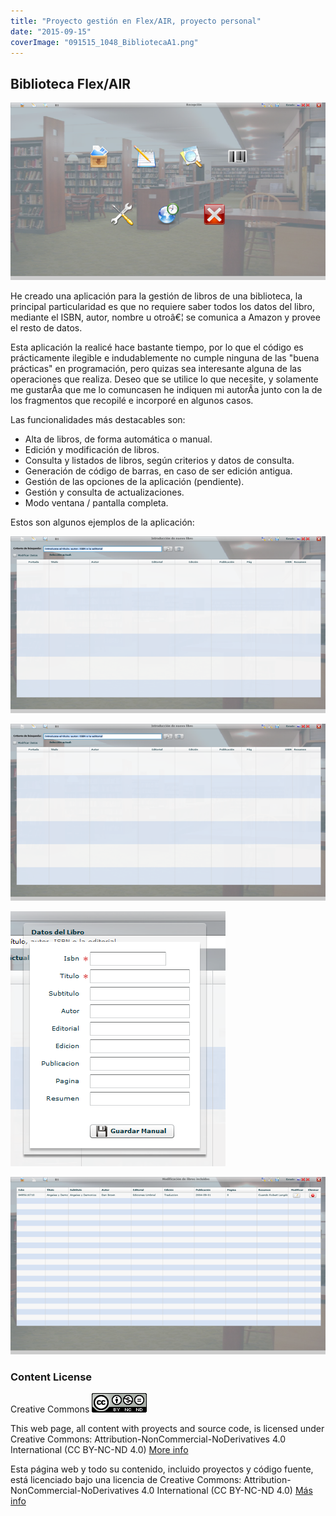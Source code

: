 ```yaml
---
title: "Proyecto gestión en Flex/AIR, proyecto personal"
date: "2015-09-15"
coverImage: "091515_1048_BibliotecaA1.png"
---
```


## Biblioteca Flex/AIR

![](091515_1048_BibliotecaA1.png)

He creado una aplicación para la gestión de libros de una biblioteca, la principal particularidad es que no requiere saber todos los datos del libro, mediante el ISBN, autor, nombre u otroâ€¦ se comunica a Amazon y provee el resto de datos.

Esta aplicación la realicé hace bastante tiempo, por lo que el código es prácticamente ilegible e indudablemente no cumple ninguna de las "buena prácticas" en programación, pero quizas sea interesante alguna de las operaciones que realiza. Deseo que se utilice lo que necesite, y solamente me gustarÃ­a que me lo comuncasen he indiquen mi autorÃ­a junto con la de los fragmentos que recopilé e incorporé en algunos casos.

Las funcionalidades más destacables son:

- Alta de libros, de forma automática o manual.
- Edición y modificación de libros.
- Consulta y listados de libros, según criterios y datos de consulta.
- Generación de código de barras, en caso de ser edición antigua.
- Gestión de las opciones de la aplicación (pendiente).
- Gestión y consulta de actualizaciones.
- Modo ventana / pantalla completa.

Estos son algunos ejemplos de la aplicación:

![](091515_1048_BibliotecaA2.png)

![](091515_1048_BibliotecaA2.png)

![](091515_1048_BibliotecaA3.png)

![](091515_1048_BibliotecaA4.png)


### Content License

Creative Commons [![License: CC BY-NC-ND 4.0](88x311.png)](https://creativecommons.org/licenses/by-nc-nd/4.0/)

This web page, all content with proyects and source code, is licensed under Creative Commons: Attribution-NonCommercial-NoDerivatives 4.0 International (CC BY-NC-ND 4.0) [More info](https://creativecommons.org/licenses/by-nc-nd/4.0/)

Esta página web y todo su contenido, incluido proyectos y código fuente, está licenciado bajo una licencia de Creative Commons: Attribution-NonCommercial-NoDerivatives 4.0 International (CC BY-NC-ND 4.0) [Más info](https://creativecommons.org/licenses/by-nc-nd/4.0/deed.es)
